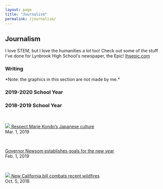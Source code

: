 ```yaml
---
layout: page
title: "Journalism"
permalink: /journalism/
---
```

<style>
	.entry{
		width:500px;
	}
</style>
<h2>Journalism</h2>
I love STEM, but I love the humanities a lot too! Check out some of the stuff I've done for Lynbrook High School's newspaper, the Epic!
<a href="lhsepic.com">lhsepic.com</a>

<h3>Writing</h3>

<p>*Note: the graphics in this section are not made by me.*</p>

<h3>2019-2020 School Year</h3>

<h3>2018-2019 School Year</h3>

<br />

<p class="entry"><a href="https://lhsepic.com/4723/opinion/4723/"><img src="https://lhsepic.com/wp-content/uploads/2019/03/mariekondo-maybe.jpg">
Respect Marie Kondo’s Japanese culture</a><br />
Mar. 1, 2019</p>

<br />

<p class="entry"><a href="https://lhsepic.com/4512/news/governor-newsom-establishes-goals-for-the-new-year/">Governor Newsom establishes goals for the new year</a><br />
Feb. 1, 2019</p>

<br />

<p class="entry"><a href="https://lhsepic.com/3650/news/1_nw_firebillkaylinl/"><img src="https://lhsepic.com/wp-content/uploads/2018/10/firebill-houses.gif">
New California bill combats recent wildfires</a><br />
Oct. 5, 2018</p>
